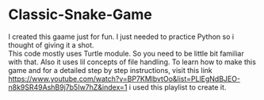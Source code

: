 # Classic-Snake-Game
I created this gaame just for fun. I just needed to practice Python so i thought of giving it a shot.  
This code mostly uses Turtle module. So you need to be little bit familiar with that. Also it uses lil concepts of file handling.
To learn how to make this game and for a detailed step by step instructions, visit this link https://www.youtube.com/watch?v=BP7KMlbvtOo&list=PLlEgNdBJEO-n8k9SR49AshB9j7b5Iw7hZ&index=1 i used this playlist to create it.
